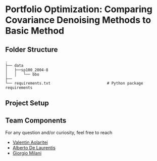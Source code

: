 # Portfolio Optimization: Comparing Covariance Denoising Methods to Basic Method

## Folder Structure

```
.
├── data
│   ├──sp100_2004-8                             
│   │   └── bbo                     
├── 
└── requirements.txt                         # Python package requirements
```
## Project Setup


## Team Components
For any question and/or curiosity, feel free to reach
* [Valentin Aolaritei](mailto:valentin.aolaritei@epfl.ch)
* [Alberto De Laurentis](mailto:alberto.delaurentis@epfl.ch)
* [Giorgio Milani](mailto:giorgio.milani@epfl.ch)
